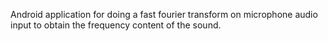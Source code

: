 Android application for doing a fast fourier transform on microphone audio input to obtain the frequency content of the sound.
